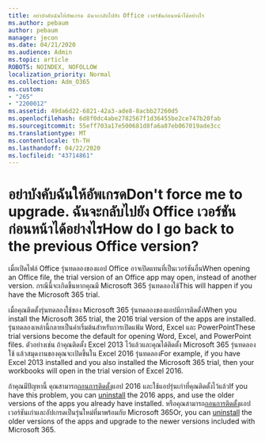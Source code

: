 ```yaml
---
title: อย่าบังคับฉันให้อัพเกรด ฉันจะกลับไปยัง Office เวอร์ชันก่อนหน้าได้อย่างไร
ms.author: pebaum
author: pebaum
manager: jecon
ms.date: 04/21/2020
ms.audience: Admin
ms.topic: article
ROBOTS: NOINDEX, NOFOLLOW
localization_priority: Normal
ms.collection: Adm_O365
ms.custom:
- "265"
- "2200012"
ms.assetid: 49da6d22-6821-42a3-ade8-8acbb27260d5
ms.openlocfilehash: 6d8f0dc4abe2782567f1d36455be2ce747b20fab
ms.sourcegitcommit: 55eff703a17e500681d8fa6a87eb067019ade3cc
ms.translationtype: MT
ms.contentlocale: th-TH
ms.lasthandoff: 04/22/2020
ms.locfileid: "43714861"
---
```

# <a name="dont-force-me-to-upgrade-how-do-i-go-back-to-the-previous-office-version"></a><span data-ttu-id="9da89-103">อย่าบังคับฉันให้อัพเกรด</span><span class="sxs-lookup"><span data-stu-id="9da89-103">Don't force me to upgrade.</span></span> <span data-ttu-id="9da89-104">ฉันจะกลับไปยัง Office เวอร์ชันก่อนหน้าได้อย่างไร</span><span class="sxs-lookup"><span data-stu-id="9da89-104">How do I go back to the previous Office version?</span></span>

<span data-ttu-id="9da89-105">เมื่อเปิดไฟล์ Office รุ่นทดลองของแอป Office อาจเปิดแทนที่เป็นเวอร์ชันอื่น</span><span class="sxs-lookup"><span data-stu-id="9da89-105">When opening an Office file, the trial version of an Office app may open, instead of another version.</span></span> <span data-ttu-id="9da89-106">กรณีนี้จะเกิดขึ้นหากคุณมี Microsoft 365 รุ่นทดลองใช้</span><span class="sxs-lookup"><span data-stu-id="9da89-106">This will happen if you have the Microsoft 365 trial.</span></span>
  
<span data-ttu-id="9da89-107">เมื่อคุณติดตั้งรุ่นทดลองใช้ของ Microsoft 365 รุ่นทดลองของแอปมีการติดตั้ง</span><span class="sxs-lookup"><span data-stu-id="9da89-107">When you install the Microsoft 365 trial, the 2016 trial version of the apps are installed.</span></span> <span data-ttu-id="9da89-108">รุ่นทดลองเหล่านี้กลายเป็นค่าเริ่มต้นสําหรับการเปิดแฟ้ม Word, Excel และ PowerPoint</span><span class="sxs-lookup"><span data-stu-id="9da89-108">These trial versions become the default for opening Word, Excel, and PowerPoint files.</span></span> <span data-ttu-id="9da89-109">ตัวอย่างเช่น ถ้าคุณติดตั้ง Excel 2013 ไว้แล้วและคุณได้ติดตั้ง Microsoft 365 รุ่นทดลองใช้ แล้วสมุดงานของคุณจะเปิดขึ้นใน Excel 2016 รุ่นทดลอง</span><span class="sxs-lookup"><span data-stu-id="9da89-109">For example, if you have Excel 2013 installed and you also installed the Microsoft 365 trial, then your workbooks will open in the trial version of Excel 2016.</span></span>
  
<span data-ttu-id="9da89-110">ถ้าคุณมีปัญหานี้ คุณสามารถ[ถอนการติดตั้ง](https://support.office.com/article/9dd49b83-264a-477a-8fcc-2fdf5dbf61d8.aspx)แอป 2016 และใช้แอปรุ่นเก่าที่คุณติดตั้งไว้แล้ว</span><span class="sxs-lookup"><span data-stu-id="9da89-110">If you have this problem, you can [uninstall](https://support.office.com/article/9dd49b83-264a-477a-8fcc-2fdf5dbf61d8.aspx) the 2016 apps, and use the older versions of the apps you already have installed.</span></span> <span data-ttu-id="9da89-111">หรือคุณสามารถ[ถอนการติดตั้ง](https://support.office.com/article/9dd49b83-264a-477a-8fcc-2fdf5dbf61d8.aspx)แอปเวอร์ชันเก่าและอัปเกรดเป็นรุ่นใหม่ที่มาพร้อมกับ Microsoft 365</span><span class="sxs-lookup"><span data-stu-id="9da89-111">Or, you can [uninstall](https://support.office.com/article/9dd49b83-264a-477a-8fcc-2fdf5dbf61d8.aspx) the older versions of the apps and upgrade to the newer versions included with Microsoft 365.</span></span>
